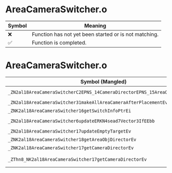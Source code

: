 # AreaCameraSwitcher.o
| Symbol | Meaning 
| ------------- | ------------- 
| :x: | Function has not yet been started or is not matching. 
| :white_check_mark: | Function is completed. 


# AreaCameraSwitcher.o
| Symbol (Mangled) | Symbol (Demangled) | Decompiled? |
| ------------- |  ------------- | ------------- |
| `_ZN2al18AreaCameraSwitcherC2EPNS_14CameraDirectorEPNS_15AreaObjDirectorEi` | `al::AreaCameraSwitcher::AreaCameraSwitcher(al::CameraDirector *,al::AreaObjDirector *,int)` | :x: |
| `_ZN2al18AreaCameraSwitcher31makeAllAreaCameraAfterPlacementEv` | `al::AreaCameraSwitcher::makeAllAreaCameraAfterPlacement(void)` | :x: |
| `_ZNK2al18AreaCameraSwitcher16getSwitchInfoPtrEi` | `al::AreaCameraSwitcher::getSwitchInfoPtr(int)const` | :x: |
| `_ZN2al18AreaCameraSwitcher6updateERKN4sead7Vector3IfEEbb` | `al::AreaCameraSwitcher::update(sead::Vector3<float> const&,bool,bool)` | :x: |
| `_ZN2al18AreaCameraSwitcher17updateEmptyTargetEv` | `al::AreaCameraSwitcher::updateEmptyTarget(void)` | :x: |
| `_ZNK2al18AreaCameraSwitcher18getAreaObjDirectorEv` | `al::AreaCameraSwitcher::getAreaObjDirector(void)const` | :x: |
| `_ZNK2al18AreaCameraSwitcher17getCameraDirectorEv` | `al::AreaCameraSwitcher::getCameraDirector(void)const` | :x: |
| `_ZThn8_NK2al18AreaCameraSwitcher17getCameraDirectorEv` | ``non-virtual thunk to'al::AreaCameraSwitcher::getCameraDirector(void)const` | :x: |
